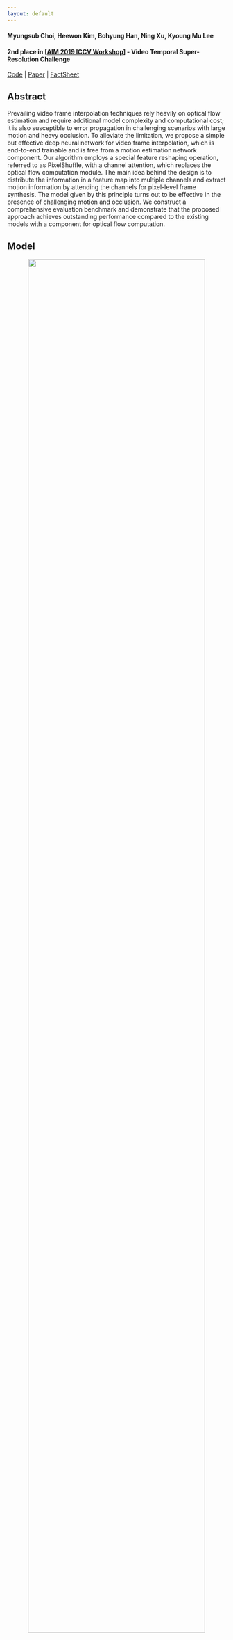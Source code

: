 ```yaml
---
layout: default
---
```


#### Myungsub Choi, Heewon Kim, Bohyung Han, Ning Xu, Kyoung Mu Lee

#### 2nd place in [[AIM 2019 ICCV Workshop](http://www.vision.ee.ethz.ch/aim19/)] - Video Temporal Super-Resolution Challenge

[Code](https://github.com/myungsub/CAIN/) | [Paper](https://aaai.org/Papers/AAAI/2020GB/AAAI-ChoiM.4773.pdf) | [FactSheet]()

## Abstract

Prevailing video frame interpolation techniques rely heavily on optical flow estimation and require additional model complexity and computational cost; it is also susceptible to error propagation in challenging scenarios with large motion and heavy occlusion.
To alleviate the limitation, we propose a simple but effective deep neural network for video frame interpolation, which is end-to-end trainable and is free from a motion estimation network component.
Our algorithm employs a special feature reshaping operation, referred to as PixelShuffle, with a channel attention, which replaces the optical flow computation module.
The main idea behind the design is to distribute the information in a feature map into multiple channels and extract motion information by attending the channels for pixel-level frame synthesis.
The model given by this principle turns out to be effective in the presence of challenging motion and occlusion.
We construct a comprehensive evaluation benchmark and demonstrate that the proposed approach achieves outstanding performance compared to the existing models with a component for optical flow computation.

## Model

<center><img src="./figures/overall_architecture.png" width="90%"></center>

- Download pretrained CAIN model from [[Here](https://www.dropbox.com/s/y1xf46m2cbwk7yf/pretrained_cain.pth?dl=0)]


## Dataset

- [ [Vimeo90K Triplet dataset](http://toflow.csail.mit.edu/) ]
- **[ SNU-FILM benchmark ]** : SNU Frame Interpolation with Large Motion evaluation benchmark
  - Our benchmark consists of test split of [GOPRO](https://github.com/SeungjunNah/DeepDeblur_release#dataset) dataset + manually collected video sequences from YouTube.
  - The evaluation is 4 different settings: *Easy, Medium, Hard, Extreme*
    - The average motion magnitude increases from *Easy* to *Extreme*
  - Sample image (from GOPRO) and visualizations of its motion magnitude w.r.t. each evaluation setting

<center><img src="./figures/snufilm_sample.png" width="100%"></center>

### Download

  - Selected frame triplets for evaluation: [[Download link](https://www.dropbox.com/s/2zmnzsquv5ounvq/eval_modes.zip?dl=0)]
  - All RGB frames: [[Download link](https://www.dropbox.com/s/32wpcpt5izkhoh8/snufilm-test.zip?dl=0)]

## Results

<center><img src="./figures/qualitative_vimeo.png" width="100%"></center>

## Citation

If you find this code useful for your research, please consider citing the following paper:

``` text
@inproceedings{choi2020cain,
    author = {Choi, Myungsub and Kim, Heewon and Han, Bohyung and Xu, Ning and Lee, Kyoung Mu},
    title = {Channel Attention Is All You Need for Video Frame Interpolation},
    booktitle = {AAAI},
    year = {2020}
}
```

## Acknowledgement

Many parts of this code is adapted from:

- [EDSR-Pytorch](https://github.com/thstkdgus35/EDSR-PyTorch)
- [RCAN](https://github.com/yulunzhang/RCAN)

We thank the authors for sharing codes for their great works.
